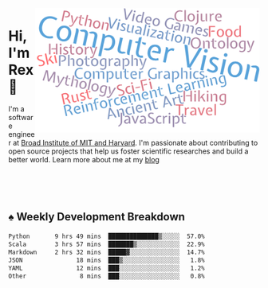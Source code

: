 <img src="https://raw.githubusercontent.com/rexwangcc/rexwangcc/master/myself.png" alt="Rex!" width="450" height="250" align="right">

# Hi, I'm Rex 👋

I'm a software engineer at [Broad Institute of MIT and Harvard](https://www.broadinstitute.org/). I'm passionate about contributing to open source projects that help us foster scientific researches and build a better world. Learn more about me at my [blog](https://rexwang.cc)

<br>
<br>
<br>

<table>
<tr valign="top" width="50%">
<!-- <td > -->

## ♠ Weekly Development Breakdown

<!-- code_time starts -->

```text
Python       9 hrs 49 mins  ██████████████▒░░░░░  57.0%
Scala        3 hrs 57 mins  ███████▒░░░░░░░░░░░░  22.9%
Markdown     2 hrs 32 mins  █████▓░░░░░░░░░░░░░░  14.7%
JSON               18 mins  ███▒░░░░░░░░░░░░░░░░   1.8%
YAML               12 mins  ███░░░░░░░░░░░░░░░░░   1.2%
Other               8 mins  ███░░░░░░░░░░░░░░░░░   0.8%
```

<!-- code_time ends -->

<!-- Placeholder for my Game statuses -->

<!-- <td valign="top" width="50%">

#### ♦ My Personal Progress

</td> -->

</tr>
</table>
